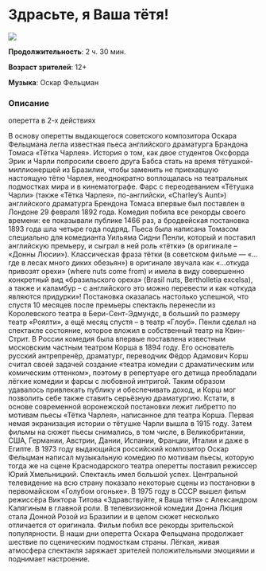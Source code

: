 # Здрасьте, я Ваша тётя!
![](https://www.theatre-vrn.ru/wp-content/uploads/2024/05/zdraste_ya_vasha_tetya_r3.webp)

**Продолжительность**: 2 ч. 30 мин.

**Возраст зрителей**: 12+

**Музыка**: Оскар Фельцман

### Описание
оперетта в 2-х действиях

В основу оперетты выдающегося советского композитора Оскара Фельцмана легла известная пьеса английского драматурга Брандона Томаса «Тётка Чарлея». История о том, как двое студентов Оксфорда Эрик и Чарли попросили своего друга Бабса стать на время тётушкой-миллионершей из Бразилии, чтобы заменить не приехавшую настоящую тётю Чарлея, неоднократно воплощалась на театральных подмостках мира и в кинематографе. Фарс с переодеванием «Тётушка Чарли» (также «Тётка Чарлея», по-английски, «Charley’s Aunt») английского драматурга Брендона Томаса впервые был поставлен в Лондоне 29 февраля 1892 года. Комедия побила все рекорды своего времени: ее показывали публике 1466 раз, а бродвейская постановка 1893 года шла четыре года подряд. Пьеса была написана Томасом специально для комедианта Уильяма Сидни Пенли, который и поставил английскую премьеру, и сыграл в ней роль «тётки» (в оригинале – «Донны Люсии»). Классическая фраза тётки (в советском фильме — «…где в лесах много диких обезьян») в оригинале звучала как «…откуда привозят орехи» (where nuts come from) и имела в виду совершенно конкретный вид «бразильского ореха» (Brasil nuts, Bertholletia excelsa), а также и каламбур – с английского это можно перевести и как «откуда являются придурки»!
Постановка оказалась настолько успешной, что спустя 10 месяцев после премьеры спектакль перенесли из Королевского театра в Бери-Сент-Эдмундс, в больший по размеру театр «Роялти», а ещё месяц спустя – в театр «Глоуб». Пенли сделал на спектакле состояние, которое вложил в собственный театр на Квин-Стрит.
В России комедия была впервые поставлена известным московским частным театром Корша в 1894 году. Его основатель русский антрепренёр, драматург, переводчик Фёдор Адамович Корш считал своей задачей создание «театра комедии с драматическим или комическим оттенком», поэтому в репертуаре его детища преобладали лёгкие комедии и фарсы с любовной интригой. Таким образом удавалось привлекать публику и обеспечивать доход, и Корш мог позволить себе также ставить серьёзную драматургию. Кстати, в основе современной воронежской постановки лежит либретто по мотивам пьесы «Тётка Чарлея», написанное для театра Корша.
Первая немая экранизация истории о тётушке Чарли вышла в 1915 году. Затем фильмы на сюжет пьесы снимались, в том числе, в Великобритании, США, Германии, Австрии, Дании, Испании, Франции, Италии и даже в Египте.
В 1973 году выдающийся российский композитор Оскар Фельцман написал музыкальную комедию по мотивам пьесы, которую тогда же на сцене Краснодарского театра оперетты поставил режиссер Юрий Хмельницкий. Спектакль имел большой успех. Центральной телевидение на всю страну показало некоторые сцены из постановки в первомайском «Голубом огоньке».
В 1975 году в СССР вышел фильм режиссёра Виктора Титова «Здравствуйте, я Ваша тётя» с Александром Калягиным в главной роли. В телевизионной комедии Донна Люция стала Донной Розой из Бразилии и в целом сюжет несколько отличается от оригинала. Фильм побил все рекорды зрительской популярности.
В наши дни оперетта Оскара Фельцмана продолжает шествие по сценическим подмосткам страны. Лёгкая, живая атмосфера спектакля заряжает зрителей положительными эмоциями и поднимает настроение.
